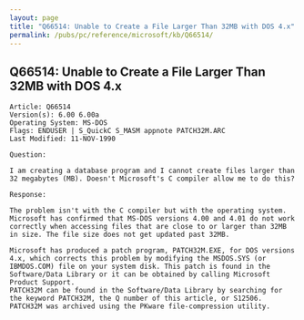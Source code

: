 ```yaml
---
layout: page
title: "Q66514: Unable to Create a File Larger Than 32MB with DOS 4.x"
permalink: /pubs/pc/reference/microsoft/kb/Q66514/
---
```


## Q66514: Unable to Create a File Larger Than 32MB with DOS 4.x

	Article: Q66514
	Version(s): 6.00 6.00a
	Operating System: MS-DOS
	Flags: ENDUSER | S_QuickC S_MASM appnote PATCH32M.ARC
	Last Modified: 11-NOV-1990
	
	Question:
	
	I am creating a database program and I cannot create files larger than
	32 megabytes (MB). Doesn't Microsoft's C compiler allow me to do this?
	
	Response:
	
	The problem isn't with the C compiler but with the operating system.
	Microsoft has confirmed that MS-DOS versions 4.00 and 4.01 do not work
	correctly when accessing files that are close to or larger than 32MB
	in size. The file size does not get updated past 32MB.
	
	Microsoft has produced a patch program, PATCH32M.EXE, for DOS versions
	4.x, which corrects this problem by modifying the MSDOS.SYS (or
	IBMDOS.COM) file on your system disk. This patch is found in the
	Software/Data Library or it can be obtained by calling Microsoft
	Product Support.
	PATCH32M can be found in the Software/Data Library by searching for
	the keyword PATCH32M, the Q number of this article, or S12506.
	PATCH32M was archived using the PKware file-compression utility.
